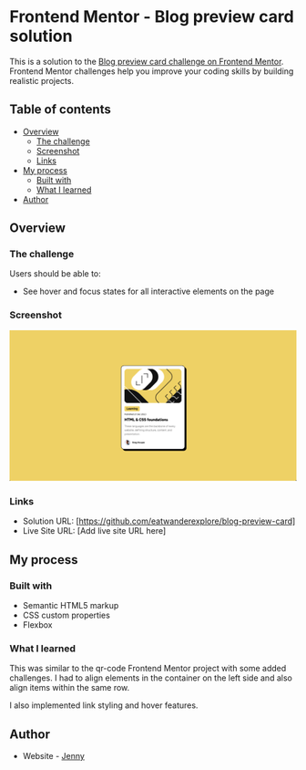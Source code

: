 # Frontend Mentor - Blog preview card solution

This is a solution to the [Blog preview card challenge on Frontend Mentor](https://www.frontendmentor.io/challenges/blog-preview-card-ckPaj01IcS). Frontend Mentor challenges help you improve your coding skills by building realistic projects. 

## Table of contents

- [Overview](#overview)
  - [The challenge](#the-challenge)
  - [Screenshot](#screenshot)
  - [Links](#links)
- [My process](#my-process)
  - [Built with](#built-with)
  - [What I learned](#what-i-learned)
- [Author](#author)


## Overview

### The challenge

Users should be able to:

- See hover and focus states for all interactive elements on the page

### Screenshot

![screenshot of project](./blog-preview-screenshot.png)

### Links

- Solution URL: [https://github.com/eatwanderexplore/blog-preview-card]
- Live Site URL: [Add live site URL here]

## My process

### Built with

- Semantic HTML5 markup
- CSS custom properties
- Flexbox

### What I learned

This was similar to the qr-code Frontend Mentor project with some added challenges. I had to align elements in the container on the left side and also align items within the same row.

I also implemented link styling and hover features.

## Author

- Website - [Jenny](https://www.github.com/eatwanderexplore)

